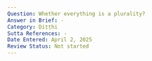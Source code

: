 ```yaml
---
Question: Whether everything is a plurality?
Answer in Brief: -
Category: Diṭṭhi
Sutta References: -
Date Entered: April 2, 2025
Review Status: Not started
---
```

